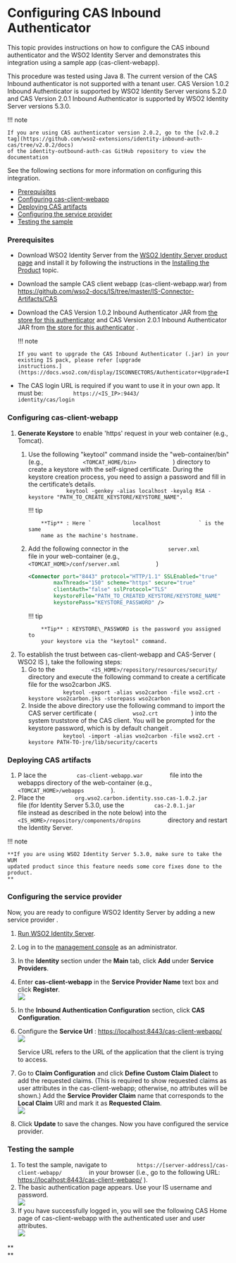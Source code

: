 # Configuring CAS Inbound Authenticator

This topic provides instructions on how to configure the CAS inbound
authenticator and the WSO2 Identity Server and demonstrates this
integration using a sample app (cas-client-webapp).

This procedure was tested using Java 8. The current version of the CAS
Inbound authenticator is not supported with a tenant user. CAS Version
1.0.2 Inbound Authenticator is supported by WSO2 Identity Server
versions 5.2.0 and CAS Version 2.0.1 Inbound Authenticator is supported
by WSO2 Identity Server versions 5.3.0.

!!! note
    
    If you are using CAS authenticator version 2.0.2, go to the [v2.0.2
    tag](https://github.com/wso2-extensions/identity-inbound-auth-cas/tree/v2.0.2/docs)
    of the identity-outbound-auth-cas GitHub repository to view the
    documentation
    

  

See the following sections for more information on configuring this
integration.

-   [Prerequisites](#ConfiguringCASInboundAuthenticator-Prerequisites)
-   [Configuring
    cas-client-webapp](#ConfiguringCASInboundAuthenticator-Configuringcas-client-webapp)
-   [Deploying CAS
    artifacts](#ConfiguringCASInboundAuthenticator-DeployingCASartifacts)
-   [Configuring the service
    provider](#ConfiguringCASInboundAuthenticator-Configuringtheserviceprovider)
-   [Testing the
    sample](#ConfiguringCASInboundAuthenticator-TestingthesampleTestingthesample)

### **Prerequisites**

-   Download WSO2 Identity Server from the [WSO2 Identity Server product
    page](http://wso2.com/products/identity-server) and install it by
    following the instructions in the [Installing the
    Product](https://docs.wso2.com/display/IS520/Installing+the+Product)
    topic.

-   Download the sample CAS client webapp (cas-client-webapp.war) from
    <https://github.com/wso2-docs/IS/tree/master/IS-Connector-Artifacts/CAS>

-   Download the CAS Version 1.0.2 Inbound Authenticator JAR from [the
    store for this
    authenticator](https://store.wso2.com/store/assets/isconnector/details/593aac68-3139-425c-b9ca-f66a65a0917a)
    and CAS Version 2.0.1 Inbound Authenticator JAR from [the store for
    this
    authenticator](https://store.wso2.com/store/assets/isconnector/details/593aac68-3139-425c-b9ca-f66a65a0917a)
    .

    !!! note
    
        If you want to upgrade the CAS Inbound Authenticator (.jar) in your
        existing IS pack, please refer [upgrade
        instructions.](https://docs.wso2.com/display/ISCONNECTORS/Authenticator+Upgrade+Instructions)
    

-   The CAS login URL is required if you want to use it in your own app.
    It must be: `          https://<IS_IP>:9443/         `
    `          identity/cas/login         `

### **Configuring cas-client-webapp**

1.  **Generate Keystore** to enable 'https' request in your web
    container (e.g., Tomcat).
    1.  Use the following "keytool" command inside the
        "web-container/bin" (e.g.,
        `             <TOMCAT_HOME/bin>            ` ) directory to
        create a keystore with the self-signed certificate. During the
        keystore creation process, you need to assign a password and
        fill in the certificate’s details.  
        `             keytool -genkey -alias localhost -keyalg RSA -keystore "PATH_TO_CREATE_KEYSTORE/KEYSTORE_NAME".            `

        !!! tip
        
                **Tip** : Here `             localhost            ` is the same
                name as the machine's hostname.
        

    2.  Add the following connector in the
        `             server.xml            ` file in your web-container
        (e.g., `             <TOMCAT_HOME>/conf/server.xml            `
        )

        ``` xml
        <Connector port="8443" protocol="HTTP/1.1" SSLEnabled="true"
                maxThreads="150" scheme="https" secure="true"
                clientAuth="false" sslProtocol="TLS"
                keystoreFile="PATH_TO_CREATED_KEYSTORE/KEYSTORE_NAME"
                keystorePass="KEYSTORE_PASSWORD" />
        ```

        !!! tip
        
                **Tip** : KEYSTORE\_PASSWORD is the password you assigned to
                your keystore via the "keytool" command.
        

2.  To establish the trust between cas-client-webapp and CAS-Server (
    WSO2 IS ), take the following steps:
    1.  Go to the
        `            <IS_HOME>/repository/resources/security/           `
        directory and execute the following command to create a
        certificate file for the wso2carbon JKS.  
        `            keytool -export -alias wso2carbon -file wso2.crt -keystore wso2carbon.jks -storepass wso2carbon           `
    2.  Inside the above directory use the following command to import
        the CAS server certificate ( `            wso2.crt           ` )
        into the system truststore of the CAS client. You will be
        prompted for the keystore password, which is by default changeit
        .  
        `            keytool -import -alias wso2carbon -file wso2.crt -keystore PATH-TO-jre/lib/security/cacerts           `

### **Deploying CAS artifacts**

1.  P lace the `          cas-client-webapp.war         ` file into the
    webapps directory of the web-container (e.g.,
    `          <TOMCAT_HOME>/webapps         ` ).
2.  Place the
    `          org.wso2.carbon.identity.sso.cas-1.0.2.jar         ` file
    (for Identity Server 5.3.0, use the
    `          cas-2.0.1.jar         ` file instead as described in the
    note below) into the
    `          <IS_HOME>/repository/components/dropins         `
    directory and restart the Identity Server.

!!! note
    
    **If you are using WSO2 Identity Server 5.3.0, make sure to take the WUM
    updated product since this feature needs some core fixes done to the
    product.  
    **
    

  

### Configuring the service provider

Now, you are ready to configure WSO2 Identity Server by adding a new
service provider .

1.  [Run WSO2 Identity
    Server](https://docs.wso2.com/display/IS530/Running+the+Product).
2.  Log in to the [management
    console](https://docs.wso2.com/display/IS530/Getting+Started+with+the+Management+Console)
    as an administrator.
3.  In the **Identity** section under the **Main** tab, click **Add**
    under **Service Providers**.

4.  Enter **cas-client-webapp** in the **Service Provider Name** text
    box and click **Register**.  
    ![](attachments/57005726/57008598.png) 

5.  In the **Inbound Authentication Configuration** section, click **CAS
    Configuration**.

6.  Configure the **Service Url** :
    [https://localhost:8443/cas-client-webapp/](https://localhost:8080/cas-sample-java-webapp/)  
    ![](attachments/57005726/68710333.png) 

    Service URL refers to the URL of the application that the client is
    trying to access.

      

7.  Go to **Claim Configuration** and click **Define Custom Claim
    Dialect** to add the requested claims. (This is required to show
    requested claims as user attributes in the cas-client-webapp;
    otherwise, no attributes will be shown.) Add the **Service Provider
    Claim** name that corresponds to the **Local Claim** URI and mark it
    as **Requested Claim**.  
    ![](attachments/57005726/72418344.png) 

8.  Click **Update** to save the changes. Now you have configured the
    service provider.  

### Testing the sample

1.  To test the sample, navigate to
    `          https://[server-address]/cas-client-webapp/         ` in
    your browser (i.e., go to the following URL:
    <https://localhost:8443/cas-client-webapp/> ).
2.  The basic authentication page appears. Use your IS username and
    password.  
    ![](attachments/57005726/57737891.png)   
3.  If you have successfully logged in, you will see the following CAS
    Home page of cas-client-webapp with the authenticated user and user
    attributes.  
    ![](attachments/57005726/57739209.png)   
      

**  
**
